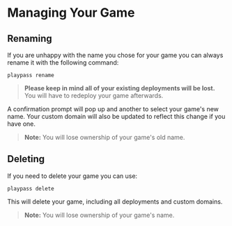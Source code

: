 # Managing Your Game

## Renaming

If you are unhappy with the name you chose for your game you can always rename it with the following command:

```shell
playpass rename
```

> **Please keep in mind all of your existing deployments will be lost.** You will have to redeploy your game afterwards.

A confirmation prompt will pop up and another to select your game's new name. Your custom domain will also be updated to
reflect this change if you have one.

> **Note:** You will lose ownership of your game's old name.

## Deleting

If you need to delete your game you can use:

```shell
playpass delete
```

This will delete your game, including all deployments and custom domains.

> **Note:** You will lose ownership of your game's name.